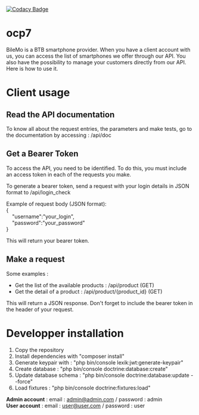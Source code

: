 [![Codacy Badge](https://app.codacy.com/project/badge/Grade/1faf2041e6124da599eb1889426c9902)](https://www.codacy.com/gh/thaydan/ocp7/dashboard?utm_source=github.com&amp;utm_medium=referral&amp;utm_content=thaydan/ocp7&amp;utm_campaign=Badge_Grade)

# ocp7

BileMo is a BTB smartphone provider. When you have a client account with us, you can access the list of smartphones we offer through our API. You also have the possibility to manage your customers directly from our API. 
Here is how to use it.

# Client usage

## Read the API documentation
To know all about the request entries, the parameters and make tests, go to the documentation by accessing : /api/doc

## Get a Bearer Token
To access the API, you need to be identified. To do this, you must include an access token in each of the requests you make.

To generate a bearer token, send a request with your login details in JSON format to /api/login_check

Example of request body (JSON format):  
{  
&nbsp;&nbsp;&nbsp;&nbsp;"username":"your_login",  
&nbsp;&nbsp;&nbsp;&nbsp;"password":"your_password"  
}  

This will return your bearer token.

## Make a request
Some examples :
- Get the list of the available products : /api/product (GET)
- Get the detail of a product : /api/product/{product_id} (GET)

This will return a JSON response.
Don't forget to include the bearer token in the header of your request.

# Developper installation

1. Copy the repository
2. Install dependencies with "composer install"
3. Generate keypair with : "php bin/console lexik:jwt:generate-keypair"
4. Create database : "php bin/console doctrine:database:create"
5. Update database schema : "php bin/console doctrine:database:update --force"
6. Load fixtures : "php bin/console doctrine:fixtures:load"

**Admin account** : email : admin@admin.com / password : admin  
**User account** : email : user@user.com / password : user  
